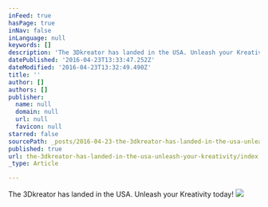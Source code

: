 ```yaml
---
inFeed: true
hasPage: true
inNav: false
inLanguage: null
keywords: []
description: 'The 3Dkreator has landed in the USA. Unleash your Kreativity today!'
datePublished: '2016-04-23T13:33:47.252Z'
dateModified: '2016-04-23T13:32:49.490Z'
title: ''
author: []
authors: []
publisher:
  name: null
  domain: null
  url: null
  favicon: null
starred: false
sourcePath: _posts/2016-04-23-the-3dkreator-has-landed-in-the-usa-unleash-your-kreativity.md
published: true
url: the-3dkreator-has-landed-in-the-usa-unleash-your-kreativity/index.html
_type: Article

---
```

The 3Dkreator has landed in the USA. Unleash your Kreativity today!
![](https://the-grid-user-content.s3-us-west-2.amazonaws.com/1bbe39fa-cb91-43ad-8382-9644ce64340b.jpg)